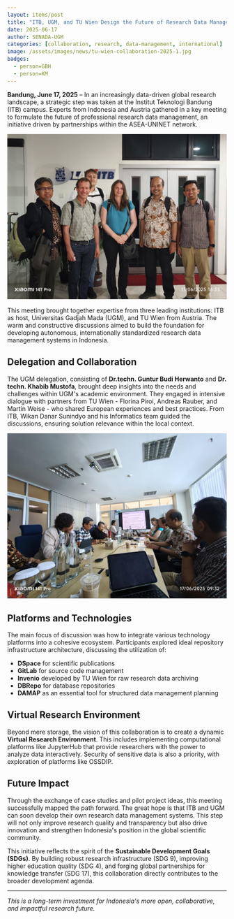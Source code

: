 ```yaml
---
layout: items/post
title: "ITB, UGM, and TU Wien Design the Future of Research Data Management"
date: 2025-06-17
author: SENADA-UGM
categories: [collaboration, research, data-management, international]
image: /assets/images/news/tu-wien-collaboration-2025-1.jpg
badges:
  - person=GBH
  - person=KM
---
```


**Bandung, June 17, 2025** – In an increasingly data-driven global research landscape, a strategic step was taken at the Institut Teknologi Bandung (ITB) campus. Experts from Indonesia and Austria gathered in a key meeting to formulate the future of professional research data management, an initiative driven by partnerships within the ASEA-UNINET network.

![ITB, UGM, and TU Wien collaboration meeting](/assets/images/news/tu-wien-collaboration-2025-1.jpg)

This meeting brought together expertise from three leading institutions: ITB as host, Universitas Gadjah Mada (UGM), and TU Wien from Austria. The warm and constructive discussions aimed to build the foundation for developing autonomous, internationally standardized research data management systems in Indonesia.

## Delegation and Collaboration

The UGM delegation, consisting of **Dr.techn. Guntur Budi Herwanto** and **Dr. techn. Khabib Mustofa**, brought deep insights into the needs and challenges within UGM's academic environment. They engaged in intensive dialogue with partners from TU Wien - Florina Piroi, Andreas Rauber, and Martin Weise - who shared European experiences and best practices. From ITB, Wikan Danar Sunindyo and his Informatics team guided the discussions, ensuring solution relevance within the local context.

![Intensive expert discussions](/assets/images/news/tu-wien-collaboration-2025-2.jpg)

## Platforms and Technologies

The main focus of discussion was how to integrate various technology platforms into a cohesive ecosystem. Participants explored ideal repository infrastructure architecture, discussing the utilization of:

- **DSpace** for scientific publications
- **GitLab** for source code management
- **Invenio** developed by TU Wien for raw research data archiving
- **DBRepo** for database repositories
- **DAMAP** as an essential tool for structured data management planning

## Virtual Research Environment

Beyond mere storage, the vision of this collaboration is to create a dynamic **Virtual Research Environment**. This includes implementing computational platforms like JupyterHub that provide researchers with the power to analyze data interactively. Security of sensitive data is also a priority, with exploration of platforms like OSSDIP.

## Future Impact

Through the exchange of case studies and pilot project ideas, this meeting successfully mapped the path forward. The great hope is that ITB and UGM can soon develop their own research data management systems. This step will not only improve research quality and transparency but also drive innovation and strengthen Indonesia's position in the global scientific community.

This initiative reflects the spirit of the **Sustainable Development Goals (SDGs)**. By building robust research infrastructure (SDG 9), improving higher education quality (SDG 4), and forging global partnerships for knowledge transfer (SDG 17), this collaboration directly contributes to the broader development agenda.

---

*This is a long-term investment for Indonesia's more open, collaborative, and impactful research future.*